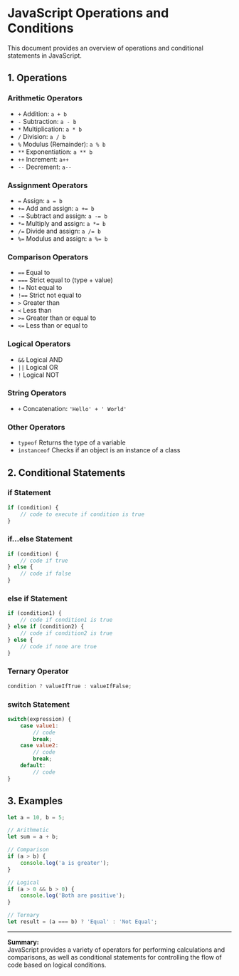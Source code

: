 # JavaScript Operations and Conditions

This document provides an overview of operations and conditional statements in JavaScript.

## 1. Operations

### Arithmetic Operators
- `+` Addition: `a + b`
- `-` Subtraction: `a - b`
- `*` Multiplication: `a * b`
- `/` Division: `a / b`
- `%` Modulus (Remainder): `a % b`
- `**` Exponentiation: `a ** b`
- `++` Increment: `a++`
- `--` Decrement: `a--`

### Assignment Operators
- `=` Assign: `a = b`
- `+=` Add and assign: `a += b`
- `-=` Subtract and assign: `a -= b`
- `*=` Multiply and assign: `a *= b`
- `/=` Divide and assign: `a /= b`
- `%=` Modulus and assign: `a %= b`

### Comparison Operators
- `==` Equal to
- `===` Strict equal to (type + value)
- `!=` Not equal to
- `!==` Strict not equal to
- `>` Greater than
- `<` Less than
- `>=` Greater than or equal to
- `<=` Less than or equal to

### Logical Operators
- `&&` Logical AND
- `||` Logical OR
- `!` Logical NOT

### String Operators
- `+` Concatenation: `'Hello' + ' World'`

### Other Operators
- `typeof` Returns the type of a variable
- `instanceof` Checks if an object is an instance of a class

## 2. Conditional Statements

### if Statement
```js
if (condition) {
    // code to execute if condition is true
}
```

### if...else Statement
```js
if (condition) {
    // code if true
} else {
    // code if false
}
```

### else if Statement
```js
if (condition1) {
    // code if condition1 is true
} else if (condition2) {
    // code if condition2 is true
} else {
    // code if none are true
}
```

### Ternary Operator
```js
condition ? valueIfTrue : valueIfFalse;
```

### switch Statement
```js
switch(expression) {
    case value1:
        // code
        break;
    case value2:
        // code
        break;
    default:
        // code
}
```

## 3. Examples

```js
let a = 10, b = 5;

// Arithmetic
let sum = a + b;

// Comparison
if (a > b) {
    console.log('a is greater');
}

// Logical
if (a > 0 && b > 0) {
    console.log('Both are positive');
}

// Ternary
let result = (a === b) ? 'Equal' : 'Not Equal';
```

---

**Summary:**  
JavaScript provides a variety of operators for performing calculations and comparisons, as well as conditional statements for controlling the flow of code based on logical conditions.